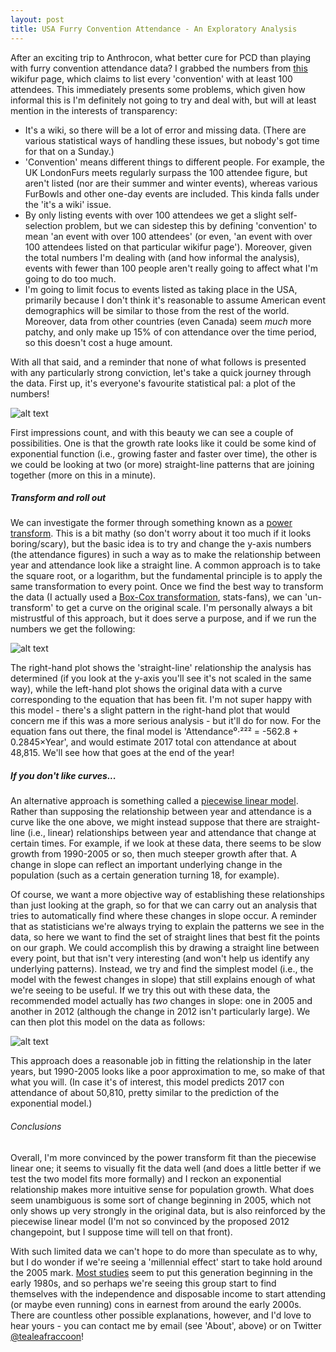 ```yaml
---
layout: post
title: USA Furry Convention Attendance - An Exploratory Analysis
---
```

After an exciting trip to Anthrocon, what better cure for PCD than playing with furry convention attendance data? I grabbed the numbers from [this](http://en.wikifur.com/wiki/Timeline_of_conventions_by_attendance) wikifur page, which claims to list every 'convention' with at least 100 attendees. This immediately presents some problems, which given how informal this is I'm definitely not going to try and deal with, but will at least mention in the interests of transparency:

- It's a wiki, so there will be a lot of error and missing data. (There are various statistical ways of handling these issues, but nobody's got time for that on a Sunday.)
- 'Convention' means different things to different people. For example, the UK LondonFurs meets regularly surpass the 100 attendee figure, but aren't listed (nor are their summer and winter events), whereas various FurBowls and other one-day events are included. This kinda falls under the 'it's a wiki' issue.
- By only listing events with over 100 attendees we get a slight self-selection problem, but we can sidestep this by defining 'convention' to mean 'an event with over 100 attendees' (or even, 'an event with over 100 attendees listed on that particular wikifur page'). Moreover, given the total numbers I'm dealing with (and how informal the analysis), events with fewer than 100 people aren't really going to affect what I'm going to do too much.
- I'm going to limit focus to events listed as taking place in the USA, primarily because I don't think it's reasonable to assume American event demographics will be similar to those from the rest of the world. Moreover, data from other countries (even Canada) seem *much* more patchy, and only make up 15% of con attendance over the time period, so this doesn't cost a huge amount.

With all that said, and a reminder that none of what follows is presented with any particularly strong conviction, let's take a quick journey through the data. First up, it's everyone's favourite statistical pal: a plot of the numbers!

![alt text][figure1]

[figure1]: http://gdurl.com/CAxu "Rawr data"

First impressions count, and with this beauty we can see a couple of possibilities. One is that the growth rate looks like it could be some kind of exponential function (i.e., growing faster and faster over time), the other is we could be looking at two (or more) straight-line patterns that are joining together (more on this in a minute).

##### Transform and roll out

We can investigate the former through something known as a [power transform](https://en.wikipedia.org/wiki/Power_transform). This is a bit mathy (so don't worry about it too much if it looks boring/scary), but the basic idea is to try and change the y-axis numbers (the attendance figures) in such a way as to make the relationship between year and attendance look like a straight line. A common approach is to take the square root, or a logarithm, but the fundamental principle is to apply the same transformation to every point. Once we find the best way to transform the data (I actually used a [Box-Cox transformation](https://en.wikipedia.org/wiki/Power_transform#Box.E2.80.93Cox_transformation), stats-fans), we can 'un-transform' to get a curve on the original scale. I'm personally always a bit mistrustful of this approach, but it does serve a purpose, and if we run the numbers we get the following:

![alt text][figure2]

[figure2]: http://gdurl.com/8Als "Curve time"

The right-hand plot shows the 'straight-line' relationship the analysis has determined (if you look at the y-axis you'll see it's not scaled in the same way), while the left-hand plot shows the original data with a curve corresponding to the equation that has been fit. I'm not super happy with this model - there's a slight pattern in the right-hand plot that would concern me if this was a more serious analysis - but it'll do for now. For the equation fans out there, the final model is 'Attendance⁰⋅²²² = -562.8 + 0.2845×Year', and would estimate 2017 total con attendance at about 48,815. We'll see how that goes at the end of the year!

##### If you don't like curves...

An alternative approach is something called a [piecewise linear model](https://en.wikipedia.org/wiki/Piecewise_linear_function). Rather than supposing the relationship between year and attendance is a curve like the one above, we might instead suppose that there are straight-line (i.e., linear) relationships between year and attendance that change at certain times. For example, if we look at these data, there seems to be slow growth from 1990-2005 or so, then much steeper growth after that. A change in slope can reflect an important underlying change in the population (such as a certain generation turning 18, for example).

Of course, we want a more objective way of establishing these relationships than just looking at the graph, so for that we can carry out an analysis that tries to automatically find where these changes in slope occur. A reminder that as statisticians we're always trying to explain the patterns we see in the data, so here we want to find the set of straight lines that best fit the points on our graph. We could accomplish this by drawing a straight line between every point, but that isn't very interesting (and won't help us identify any underlying patterns). Instead, we try and find the simplest model (i.e., the model with the fewest changes in slope) that still explains enough of what we're seeing to be useful. If we try this out with these data, the recommended model actually has *two* changes in slope: one in 2005 and another in 2012 (although the change in 2012 isn't particularly large). We can then plot this model on the data as follows:

![alt text][figure3]

[figure3]: http://gdurl.com/Xc8V "Line fun"

This approach does a reasonable job in fitting the relationship in the later years, but 1990-2005 looks like a poor approximation to me, so make of that what you will. (In case it's of interest, this model predicts 2017 con attendance of about 50,810, pretty similar to the prediction of the exponential model.)

###### *Con*clusions

Overall, I'm more convinced by the power transform fit than the piecewise linear one; it seems to visually fit the data well (and does a little better if we test the two model fits more formally) and I reckon an exponential relationship makes more intuitive sense for population growth. What does seem unambiguous is some sort of change beginning in 2005, which not only shows up very strongly in the original data, but is also reinforced by the piecewise linear model (I'm not so convinced by the proposed 2012 changepoint, but I suppose time will tell on that front).

With such limited data we can't hope to do more than speculate as to why, but I do wonder if we're seeing a 'millennial effect' start to take hold around the 2005 mark. [Most studies](https://en.wikipedia.org/wiki/Millennials#Date_and_age_range_defining) seem to put this generation beginning in the early 1980s, and so perhaps we're seeing this group start to find themselves with the independence and disposable income to start attending (or maybe even running) cons in earnest from around the early 2000s. There are countless other possible explanations, however, and I'd love to hear yours - you can contact me by email (see 'About', above) or on Twitter [@tealeafraccoon](https://twitter.com/tealeafraccoon/)!
